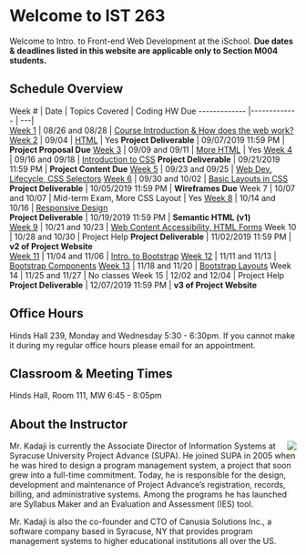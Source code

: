 # Welcome to IST 263
Welcome to Intro. to Front-end Web Development at the iSchool. **Due dates & deadlines listed in this website are applicable only to Section M004 students.**


## Schedule Overview


 Week # | Date | Topics Covered | Coding HW Due
 -------------  |-------------  | ---|  
[Week 1](schedule/week01.md) | 08/26 and 08/28 | [Course Introduction & How does the web work?](schedule/week01.md)
[Week 2](schedule/week02.md) | 09/04 | [HTML](schedule/week02.md) | Yes
**Project Deliverable** | 09/07/2019 11:59 PM | **Project Proposal Due**
[Week 3](schedule/week03.md) | 09/09 and 09/11 | [More HTML](schedule/week03.md) | Yes
[Week 4](schedule/week04.md) | 09/16 and 09/18 | [Introduction to CSS](schedule/week04.md)
**Project Deliverable** | 09/21/2019 11:59 PM | **Project Content Due**
[Week 5](schedule/week05.md) | 09/23 and 09/25 | [Web Dev. Lifecycle, CSS Selectors](schedule/week05.md)
[Week 6](schedule/week06.md) | 09/30 and 10/02 | [Basic Layouts in CSS](schedule/week06.md) 
**Project Deliverable** | 10/05/2019 11:59 PM | **Wireframes Due**
Week 7<!-- (schedule/week07.md) --> | 10/07 and 10/07 | Mid-term Exam, More CSS Layout | Yes <!-- (schedule/week07.md) -->
[Week 8](schedule/week08.md) | 10/14 and 10/16 | [Responsive Design](schedule/week08.md)  
**Project Deliverable** | 10/19/2019 11:59 PM | **Semantic HTML (v1)**  
[Week 9](schedule/week10.md) | 10/21 and 10/23 | [Web Content Accessibility, HTML Forms](schedule/week10.md)
Week 10 | 10/28 and 10/30 | Project Help 
**Project Deliverable** | 11/02/2019 11:59 PM | **v2 of Project Website**  
[Week 11](schedule/week11.md) | 11/04 and 11/06 | [Intro. to Bootstrap](schedule/week11.md)
[Week 12](schedule/week12.md) | 11/11 and 11/13 |  [Bootstrap Components](schedule/week12.md)
[Week 13](schedule/week13.md) | 11/18 and 11/20 | [Bootstrap Layouts]((schedule/week12.md))
Week 14 | 11/25 and 11/27 | No classes
Week 15 | 12/02 and 12/04 | Project Help 
**Project Deliverable** | 12/07/2019 11:59 PM | **v3 of Project Website**  


## Office Hours
Hinds Hall 239, Monday and Wednesday 5:30 - 6:30pm. If you cannot make it during my regular office hours please email for an appointment.



## Classroom & Meeting Times
Hinds Hall, Room 111, MW 6:45 - 8:05pm

## About the Instructor

<p><img src="http://ist256.syr.edu/images/kadaji.jpg" align="right">Mr. Kadaji is currently the Associate Director of Information Systems at Syracuse University Project Advance (SUPA). He joined SUPA in 2005 when he was hired to design a program management system, a project that soon grew into a full-time commitment. Today, he is responsible for the design, development and maintenance of Project Advance’s registration, records, billing, and administrative systems. Among the programs he has launched are Syllabus Maker and an Evaluation and Assessment (IES) tool. </p>

Mr. Kadaji is also the co-founder and CTO of Canusia Solutions Inc., a software company based in Syracuse, NY that provides program management systems to higher educational institutions all over the US. 
